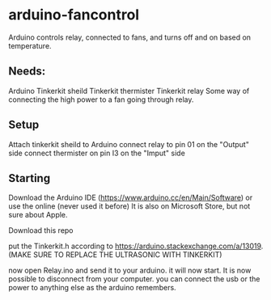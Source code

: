 # arduino-fancontrol
Arduino controls relay, connected to fans, and turns off and on based on temperature.


## Needs:
Arduino
Tinkerkit sheild 
Tinkerkit thermister
Tinkerkit relay
Some way of connecting the high power to a fan going through relay.



## Setup

Attach tinkerkit sheild to Arduino
connect relay to pin 01 on the "Output" side
connect thermister on pin I3 on the "Imput" side


## Starting

Download the Arduino IDE (https://www.arduino.cc/en/Main/Software) or use the online (never used it before)
It is also on Microsoft Store, but not sure about Apple.

Download this repo

put the Tinkerkit.h according to https://arduino.stackexchange.com/a/13019. (MAKE SURE TO REPLACE THE ULTRASONIC WITH TINKERKIT)

now open Relay.ino and send it to your arduino. it will now start. It is now possible to disconnect from your computer. you can connect the usb or the power to anything else as the arduino remembers.
